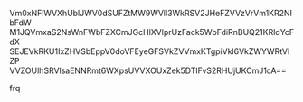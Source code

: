Vm0xNFlWVXhUblJWV0dSUFZtMW9WVll3WkRSV2JHeFZVVzVrVm1KR2NIbFdW
M1JQVmxaS2NsWnFWbFZXCmJGcHlXVlprUzFack5WbFdiRnBUQ21KRldYcFdX
SEJEVkRKU1IxZHVSbEppV0doVFEyeGFSVkZVVmxKTgpiVkl6VkZWYWRtVlZP
VVZOUlhSRVlsaENNRmt6WXpsUVVXOUxZek5DTlFvS2RHUjUKCmJ1cA==

frq